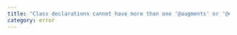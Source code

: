 ```yaml
---
title: "Class declarations cannot have more than one '@augments' or '@extends' tag."
category: error
---
```

